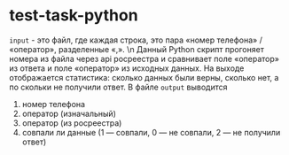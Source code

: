 # test-task-python
`input` - это файл, где каждая строка, это пара «номер телефона» / «оператор», разделенные «,». \n
Данный Python скрипт прогоняет номера из файла через api росреестра и сравнивает поле «оператор» из ответа и поле «оператор» из исходных данных.
На выходе отображается статистика: сколько данных были верны, сколько нет, а по скольки не получили ответ.
В файле `output` выводится
1) номер телефона
2) оператор (изначальный)
3) оператор (из росреестра)
4) совпали ли данные (1 — совпали, 0 — не совпали, 2 — не получили ответ) 

